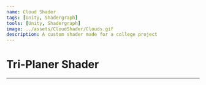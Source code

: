 ```yaml
---
name: Cloud Shader
tags: [Unity, Shadergraph]
tools: [Unity, Shadergraph]
image: ../assets/CloudShader/Clouds.gif
description: A custom shader made for a college project
---
```


# **Tri-Planer Shader**

---